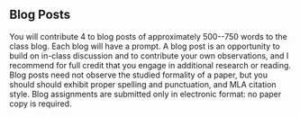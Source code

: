 ﻿
## Blog Posts

You will contribute 4 to blog posts of approximately 500--750 words to the class blog. Each blog will have a prompt. A blog post is an opportunity to build on in-class discussion and to contribute your own observations, and I recommend for full credit that you engage in additional research or reading. Blog posts need not observe the studied formality of a paper, but you should should exhibit proper spelling and punctuation, and MLA citation style. Blog assignments are submitted only in electronic format: no paper copy is required.



